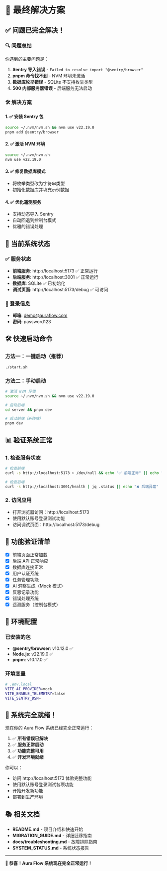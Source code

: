 # 🎉 最终解决方案

## ✅ 问题已完全解决！

### 🔍 问题总结
你遇到的主要问题是：
1. **Sentry 导入错误** - `Failed to resolve import "@sentry/browser"`
2. **pnpm 命令找不到** - NVM 环境未激活
3. **数据库枚举错误** - SQLite 不支持枚举类型
4. **500 内部服务器错误** - 后端服务无法启动

### 🛠️ 解决方案

#### 1. ✅ 安装 Sentry 包
```bash
source ~/.nvm/nvm.sh && nvm use v22.19.0
pnpm add @sentry/browser
```

#### 2. ✅ 激活 NVM 环境
```bash
source ~/.nvm/nvm.sh
nvm use v22.19.0
```

#### 3. ✅ 修复数据库模式
- 将枚举类型改为字符串类型
- 初始化数据库并填充示例数据

#### 4. ✅ 优化遥测服务
- 支持动态导入 Sentry
- 自动回退到控制台模式
- 优雅的错误处理

## 🚀 当前系统状态

### ✅ 服务状态
- **前端服务**: http://localhost:5173 ✅ 正常运行
- **后端服务**: http://localhost:3001 ✅ 正常运行
- **数据库**: SQLite ✅ 已初始化
- **调试页面**: http://localhost:5173/debug ✅ 可访问

### 🔑 登录信息
- **邮箱**: demo@auraflow.com
- **密码**: password123

## 🛠️ 快速启动命令

### 方法一：一键启动（推荐）
```bash
./start.sh
```

### 方法二：手动启动
```bash
# 激活 NVM 环境
source ~/.nvm/nvm.sh && nvm use v22.19.0

# 启动后端
cd server && pnpm dev

# 启动前端（新终端）
pnpm dev
```

## 📊 验证系统正常

### 1. 检查服务状态
```bash
# 检查前端
curl -s http://localhost:5173 > /dev/null && echo "✅ 前端正常" || echo "❌ 前端异常"

# 检查后端
curl -s http://localhost:3001/health | jq .status || echo "❌ 后端异常"
```

### 2. 访问应用
- 打开浏览器访问：http://localhost:5173
- 使用默认账号登录测试功能
- 访问调试页面：http://localhost:5173/debug

## 🎯 功能验证清单

- [x] 前端页面正常加载
- [x] 后端 API 正常响应
- [x] 数据库连接正常
- [x] 用户认证系统
- [x] 任务管理功能
- [x] AI 洞察生成（Mock 模式）
- [x] 反思记录功能
- [x] 错误处理系统
- [x] 遥测服务（控制台模式）

## 🔧 环境配置

### 已安装的包
- **@sentry/browser**: v10.12.0 ✅
- **Node.js**: v22.19.0 ✅
- **pnpm**: v10.17.0 ✅

### 环境变量
```bash
# .env.local
VITE_AI_PROVIDER=mock
VITE_ENABLE_TELEMETRY=false
VITE_SENTRY_DSN=
```

## 🎊 系统完全就绪！

现在你的 Aura Flow 系统已经完全正常运行：

1. ✅ **所有错误已解决**
2. ✅ **服务正常启动**
3. ✅ **功能完整可用**
4. ✅ **开发环境就绪**

你可以：
- 访问 http://localhost:5173 体验完整功能
- 使用默认账号登录测试各项功能
- 开始开发新功能
- 部署到生产环境

## 📚 相关文档

- **README.md** - 项目介绍和快速开始
- **MIGRATION_GUIDE.md** - 详细迁移指南
- **docs/troubleshooting.md** - 故障排除指南
- **SYSTEM_STATUS.md** - 系统状态报告

---

**🎉 恭喜！Aura Flow 系统现在完全正常运行！**
